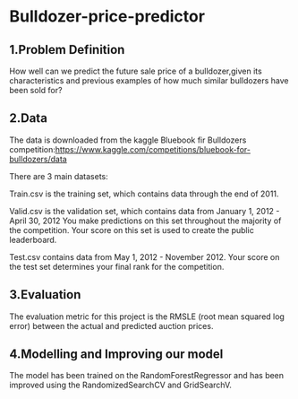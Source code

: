 # Bulldozer-price-predictor
## 1.Problem Definition
How well can we predict the future sale price of a bulldozer,given its characteristics and previous examples of how much similar bulldozers have been sold for?

## 2.Data
The data is downloaded from the kaggle Bluebook fir Bulldozers competition:https://www.kaggle.com/competitions/bluebook-for-bulldozers/data

There are 3 main datasets:

Train.csv is the training set, which contains data through the end of 2011.

Valid.csv is the validation set, which contains data from January 1, 2012 - April 30, 2012 You make predictions on this set throughout the majority of the competition. Your score on this set is used to create the public leaderboard.

Test.csv contains data from May 1, 2012 - November 2012. Your score on the test set determines your final rank for the competition.

## 3.Evaluation
The evaluation metric for this project is the RMSLE (root mean squared log error) between the actual and predicted auction prices.

## 4.Modelling and Improving our model
The model has been trained on the RandomForestRegressor and has been improved using the RandomizedSearchCV and GridSearchV.
